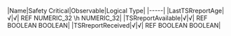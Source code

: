 ﻿

|Name|Safety Critical|Observable|Logical Type|
|-----|
|LastTSRreportAge|√|√| REF NUMERIC_32 \h NUMERIC_32|
|TSRreportAvailable|√|√| REF BOOLEAN BOOLEAN|
|TSRreportReceived|√|√| REF BOOLEAN BOOLEAN|


